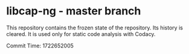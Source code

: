 # libcap-ng - master branch

This repository contains the frozen state of the repository.
Its history is cleared. It is used only for static code
analysis with Codacy.

Commit Time: 1722652005